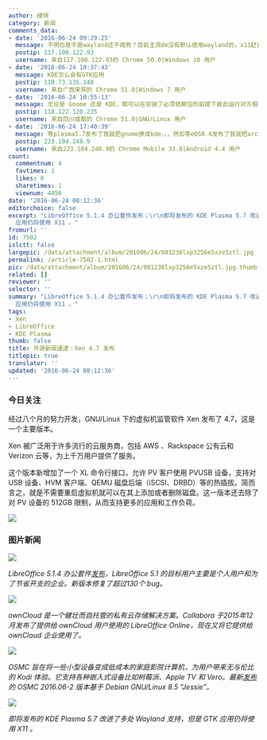 ```yaml
---
author: 棣琦
category: 新闻
comments_data:
- date: '2016-06-24 09:29:25'
  message: 不明白是不是wayland还不成熟？目前主流de没有默认使用wayland的，x11赶紧淘汰吧
  postip: 117.100.122.93
  username: 来自117.100.122.93的 Chrome 50.0|Windows 10 用户
- date: '2016-06-24 10:37:43'
  message: KDE怎么会有GTK应用
  postip: 110.73.135.148
  username: 来自广西来宾的 Chrome 51.0|Windows 7 用户
- date: '2016-06-24 10:55:13'
  message: 无论是 Gnome 还是 KDE，都可以在安装了必须依赖包的前提下彼此运行对方框架下的程序。
  postip: 118.122.120.235
  username: 来自四川成都的 Chrome 51.0|GNU/Linux 用户
- date: '2016-06-24 17:40:39'
  message: 等plasma5.7发布了我就把gnome换成kde，，，然后等eOS0.4发布了我就把arch换成eOS
  postip: 223.104.248.9
  username: 来自223.104.248.9的 Chrome Mobile 33.0|Android 4.4 用户
count:
  commentnum: 4
  favtimes: 1
  likes: 0
  sharetimes: 1
  viewnum: 4456
date: '2016-06-24 08:12:36'
editorchoice: false
excerpt: "LibreOffice 5.1.4 办公套件发布；\r\n即将发布的 KDE Plasma 5.7 改进了多处 Wayland 支持，但是 GTK
  应用仍将使用 X11 。"
fromurl: ''
id: 7502
islctt: false
largepic: /data/attachment/album/201606/24/081238lxp3256e5xze5ztl.jpg
permalink: /article-7502-1.html
pic: /data/attachment/album/201606/24/081238lxp3256e5xze5ztl.jpg.thumb.jpg
related: []
reviewer: ''
selector: ''
summary: "LibreOffice 5.1.4 办公套件发布；\r\n即将发布的 KDE Plasma 5.7 改进了多处 Wayland 支持，但是 GTK
  应用仍将使用 X11 。"
tags:
- Xen
- LibreOffice
- KDE Plasma
thumb: false
title: 开源新闻速递：Xen 4.7 发布
titlepic: true
translator: ''
updated: '2016-06-24 08:12:36'
---
```


### 今日关注


经过八个月的努力开发，GNU/Linux 下的虚拟机监管软件 Xen 发布了 4.7，这是一个主要版本。


Xen 被广泛用于许多流行的云服务商，包括 AWS 、Rackspace 公有云和 Verizon 云等，为上千万用户提供了服务。


这个版本新增加了一个 XL 命令行接口，允许 PV 客户使用 PVUSB 设备，支持对 USB 设备、HVM 客户端、QEMU 磁盘后端（iSCSI、DRBD）等的热插拔。简而言之，就是不需要重启虚拟机就可以在其上添加或者删除磁盘。这一版本还去除了对 PV 设备的 512GB 限制，从而支持更多的应用和工作负荷。


![](/data/attachment/album/201606/24/081238lxp3256e5xze5ztl.jpg)


### 图片新闻


![](/data/attachment/album/201606/24/075358cmjnamjjqhrjakzn.jpg)


*LibreOffice 5.1.4 办公套件[发布](https://blog.documentfoundation.org/blog/2016/06/23/libreoffice-5-1-4-available-for-download/)，LibreOffice 5.1 的目标用户主要是个人用户和为了节省开支的企业。新版本修复了超过130个 bug。*


![](/data/attachment/album/201606/24/074039xd9h26gp97d7wl2p.jpg)


*ownCloud 是一个健壮而自托管的私有云存储解决方案。Collabora 于2015年12月发布了提供给 ownCloud 用户使用的 LibreOffice Online，现在又将它提供给 ownCloud 企业使用了。*


![](/data/attachment/album/201606/24/080411gt7qjqhn31w2g7ng.jpg)


*OSMC 旨在将一些小型设备变成低成本的家庭影院计算机，为用户带来无与伦比的 Kodi 体验。它支持各种嵌入式设备比如树莓派、Apple TV 和 Vero。最新[发布](https://osmc.tv/2016/06/osmcs-june-update-is-here/)的 OSMC 2016.06-2 版本基于 Debian GNU/Linux 8.5 "Jessie"。*


![](/data/attachment/album/201606/24/080911xonncuncmcohlh46.jpg)


*即将发布的 KDE Plasma 5.7 改进了多处 Wayland 支持，但是 GTK 应用仍将使用 X11 。*